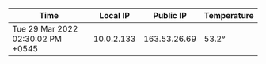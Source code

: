 | Time     | Local IP | Public IP | Temperature |
| ----------- | ----------- | ----------- | ----------- |
| Tue 29 Mar 2022 02:30:02 PM +0545      | 10.0.2.133     | 163.53.26.69  | 53.2° |
